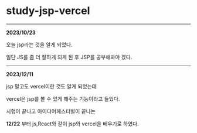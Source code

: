 # study-jsp-vercel
_______________________________________________
**2023/10/23**

오늘 jsp라는 것을 알게 되었다.

일단 JS를 좀 더 잘하게 되게 된 후 JSP를 공부해봐야 겠다.

___________________________________________________
**2023/12/11**

jsp 말고도 vercel이란 것도 알게 되었는데

vercel은 jsp를 볼 수 있게 해주는 기능이라고 들었다.

시험이 끝나고 아이디어페스티벌이 끝나는

**12/22** 부터 js,React와 같이 jsp와 vercel을 배우기로 하였다.
